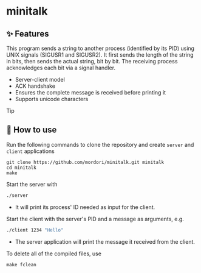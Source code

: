 # minitalk
## ✨ Features
This program sends a string to another process (identified by its PID) using UNIX signals (SIGUSR1 and SIGUSR2). It first sends the length of the string in bits, then sends the actual string, bit by bit. The receiving process acknowledges each bit via a signal handler.

- Server-client model
- ACK handshake
- Ensures the complete message is received before printing it
- Supports unicode characters

> [!TIP]
> ## 🚀 How to use
Run the following commands to clone the repository and create `server` and `client` applications
``` git
git clone https://github.com/mordori/minitalk.git minitalk
cd minitalk
make
```
Start the server with
``` bash
./server
```
- It will print its process' ID needed as input for the client.

Start the client with the server's PID and a message as arguments, e.g.
``` bash
./client 1234 "Hello"
```
- The server application will print the message it received from the client.

To delete all of the compiled files, use
``` Makefile
make fclean
```
